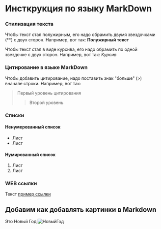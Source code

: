# Инсткрукция по языку MarkDown

### Cтилизация текста

Чтобы текст стал полужирным, его надо обрамить двумя звездочками (**) с двух сторон. 
Например, вот так: **Полужирный текст** 

Чтобы текст стал в виде курсива, его надо обрамить по одной звездочке с двух сторон.
Например, вот так: *Курсив*

### Цитирование в языке MarkDown

Чтобы добавить цитирование, надо поставить знак "больше" (>) вначале строки. Например, вот так:
> Первый уровень цитирования
>> Второй уровень

### Списки
#### Ненумерованный список
* Лист
* Лист

#### Нумированный список
1. Лист
2. Лиcт

### WEB ссылки
Текст [пример ссылки](http.example.com "Всплывающая подсказка")

## Добавим как добавлять картинки в Markdown
 Это Новый Год
 ![НовыйГод](noviygod.webp)